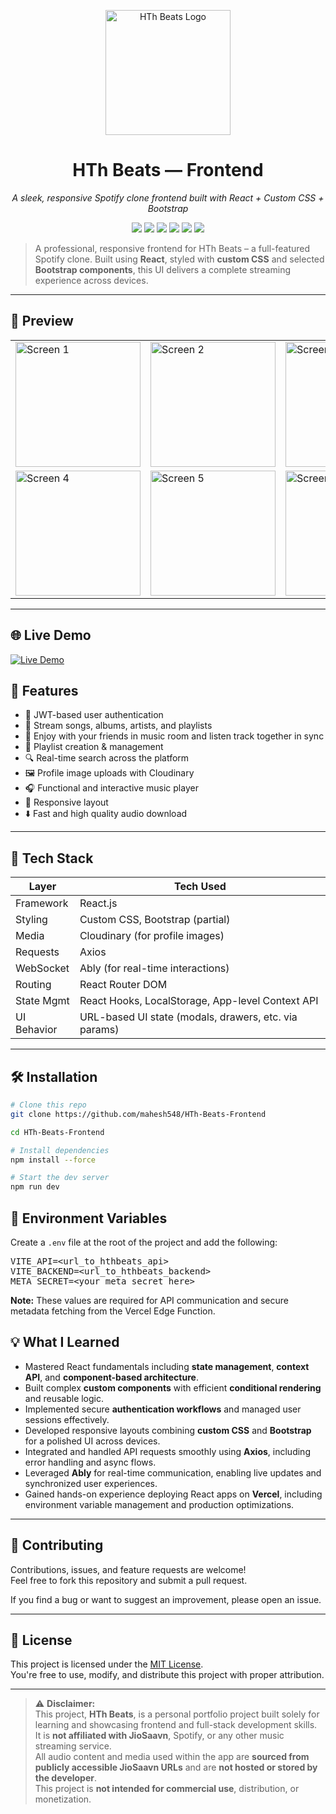 <p align="center">
  <img src="https://res.cloudinary.com/dzjflzbxz/image/upload/v1748345555/logo_s03jy9.png" alt="HTh Beats Logo" width="200"/>
</p>

<h1 align="center">HTh Beats — Frontend</h1>
<p align="center"><i>A sleek, responsive Spotify clone frontend built with React + Custom CSS + Bootstrap</i></p>

<p align="center">
  <a href="https://hthbeats.online"><img src="https://img.shields.io/badge/Live Demo-Click Here-blue?style=for-the-badge&logo=vercel" /></a>
  <img src="https://img.shields.io/badge/Frontend-React-blue?style=for-the-badge&logo=react" />
  <img src="https://img.shields.io/badge/Custom_CSS-%23f7f7f7?style=for-the-badge&logo=css3&logoColor=blue" />
  <img src="https://img.shields.io/badge/Partial-Bootstrap-7952B3?style=for-the-badge&logo=bootstrap" />
  <img src="https://img.shields.io/badge/Status-Completed-brightgreen?style=for-the-badge" />
  <img src="https://img.shields.io/badge/License-MIT-yellow?style=for-the-badge" />
</p>

> A professional, responsive frontend for HTh Beats – a full-featured Spotify clone. Built using **React**, styled with **custom CSS** and selected **Bootstrap components**, this UI delivers a complete streaming experience across devices.

---

## 📱 Preview

<table>
  <tr>
    <td><img src="https://res.cloudinary.com/dzjflzbxz/image/upload/v1749318396/screenshot1_qnop7b.png" alt="Screen 1" width="200"/></td>
    <td><img src="https://res.cloudinary.com/dzjflzbxz/image/upload/v1749318394/screenshot2_xussnc.png" alt="Screen 2" width="200"/></td>
    <td><img src="https://res.cloudinary.com/dzjflzbxz/image/upload/v1749318418/screenshot3_b8uora.png" alt="Screen 3" width="200"/></td>
  </tr>
  <tr>
    <td><img src="https://res.cloudinary.com/dzjflzbxz/image/upload/v1749318428/screenshot4_gggycg.png" alt="Screen 4" width="200"/></td>
    <td><img src="https://res.cloudinary.com/dzjflzbxz/image/upload/v1749318398/screenshot5_z72cyt.png" alt="Screen 5" width="200"/></td>
    <td><img src="https://res.cloudinary.com/dzjflzbxz/image/upload/v1749318409/screenshot6_bduje6.png" alt="Screen 6" width="200"/></td>
  </tr>
</table>

---

## 🌐 Live Demo

[![Live Demo](https://img.shields.io/badge/LIVE%20DEMO-Click%20Here-blue?style=for-the-badge)](https://hthbeats.online)

## 🚀 Features

- 🔐 JWT-based user authentication
- 🎵 Stream songs, albums, artists, and playlists
- 👥 Enjoy with your friends in music room and listen track together in sync
- 💾 Playlist creation & management
- 🔍 Real-time search across the platform
- 🖼 Profile image uploads with Cloudinary
- 🎧 Functional and interactive music player
- 📱 Responsive layout
- ⬇️ Fast and high quality audio download

---

## 🧠 Tech Stack

| Layer       | Tech Used                                             |
| ----------- | ----------------------------------------------------- |
| Framework   | React.js                                              |
| Styling     | Custom CSS, Bootstrap (partial)                       |
| Media       | Cloudinary (for profile images)                       |
| Requests    | Axios                                                 |
| WebSocket   | Ably (for real-time interactions)                     |
| Routing     | React Router DOM                                      |
| State Mgmt  | React Hooks, LocalStorage, App-level Context API      |
| UI Behavior | URL-based UI state (modals, drawers, etc. via params) |

---

## 🛠️ Installation

```bash
# Clone this repo
git clone https://github.com/mahesh548/HTh-Beats-Frontend

cd HTh-Beats-Frontend

# Install dependencies
npm install --force

# Start the dev server
npm run dev
```

<h2>🔐 Environment Variables</h2>

<p>Create a <code>.env</code> file at the root of the project and add the following:</p>

<pre>
VITE_API=&lt;url_to_hthbeats_api&gt;
VITE_BACKEND=&lt;url_to_hthbeats_backend&gt;
META_SECRET=&lt;your_meta_secret_here&gt;
</pre>

<p><b>Note:</b> These values are required for API communication and secure metadata fetching from the Vercel Edge Function.</p>

## 💡 What I Learned

- Mastered React fundamentals including **state management**, **context API**, and **component-based architecture**.
- Built complex **custom components** with efficient **conditional rendering** and reusable logic.
- Implemented secure **authentication workflows** and managed user sessions effectively.
- Developed responsive layouts combining **custom CSS** and **Bootstrap** for a polished UI across devices.
- Integrated and handled API requests smoothly using **Axios**, including error handling and async flows.
- Leveraged **Ably** for real-time communication, enabling live updates and synchronized user experiences.
- Gained hands-on experience deploying React apps on **Vercel**, including environment variable management and production optimizations.

---

## 🤝 Contributing

Contributions, issues, and feature requests are welcome!  
Feel free to fork this repository and submit a pull request.

If you find a bug or want to suggest an improvement, please open an issue.

---

## 📝 License

This project is licensed under the [MIT License](LICENSE).  
You're free to use, modify, and distribute this project with proper attribution.

---

> ⚠️ **Disclaimer:**  
> This project, **HTh Beats**, is a personal portfolio project built solely for learning and showcasing frontend and full-stack development skills.  
> It is **not affiliated with JioSaavn**, Spotify, or any other music streaming service.  
> All audio content and media used within the app are **sourced from publicly accessible JioSaavn URLs** and are **not hosted or stored by the developer**.  
> This project is **not intended for commercial use**, distribution, or monetization.
